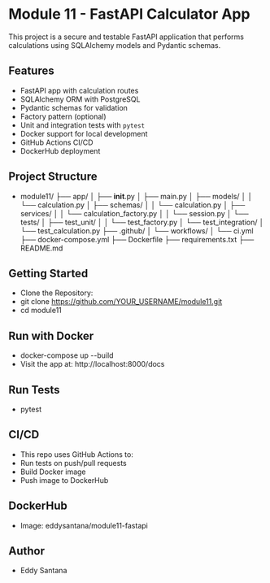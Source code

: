 # Module 11 - FastAPI Calculator App

This project is a secure and testable FastAPI application that performs calculations using SQLAlchemy models and Pydantic schemas.

## Features

- FastAPI app with calculation routes
- SQLAlchemy ORM with PostgreSQL
- Pydantic schemas for validation
- Factory pattern (optional)
- Unit and integration tests with `pytest`
- Docker support for local development
- GitHub Actions CI/CD
- DockerHub deployment

## Project Structure
- module11/
├── app/
│   ├── __init__.py
│   ├── main.py
│   ├── models/
│   │   └── calculation.py
│   ├── schemas/
│   │   └── calculation.py
│   ├── services/
│   │   └── calculation_factory.py 
│   │   └── session.py
│   └── tests/
│       ├── test_unit/
│       │   └── test_factory.py
│       └── test_integration/
│           └── test_calculation.py
├── .github/
│   └── workflows/
│       └── ci.yml
├── docker-compose.yml
├── Dockerfile
├── requirements.txt
├── README.md

## Getting Started

- Clone the Repository:
- git clone https://github.com/YOUR_USERNAME/module11.git
- cd module11

## Run with Docker

- docker-compose up --build
- Visit the app at: http://localhost:8000/docs

## Run Tests
- pytest

## CI/CD
- This repo uses GitHub Actions to:
- Run tests on push/pull requests
- Build Docker image
- Push image to DockerHub

## DockerHub
- Image: eddysantana/module11-fastapi

## Author
- Eddy Santana